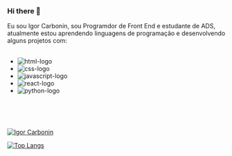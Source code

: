 ### Hi there 👋

Eu sou Igor Carbonin, sou Programdor de Front End e estudante de ADS, atualmente estou aprendendo linguagens de programação e desenvolvendo alguns projetos com:
<br>
<br>
  - <img src="https://img.shields.io/badge/HTML5-E34F26?style=for-the-badge&logo=html5&logoColor=white" alt="html-logo" />
  - <img src="https://img.shields.io/badge/CSS3-1572B6?style=for-the-badge&logo=css3&logoColor=white" alt="css-logo" />
  - <img src="https://img.shields.io/badge/JavaScript-F7DF1E?style=for-the-badge&logo=javascript&logoColor=black" alt="javascript-logo" />
  - <img src="https://img.shields.io/badge/React-20232A?style=for-the-badge&logo=react&logoColor=61DAFB" alt="react-logo" />
  - <img src="https://img.shields.io/badge/Python-3776AB?style=for-the-badge&logo=python&logoColor=white" alt="python-logo" />


<br>
<br>
<br>

[![Igor Carbonin](https://github-readme-stats.vercel.app/api?username=igorcarbonin)](https://github.com/anuraghazra/github-readme-stats)

[![Top Langs](https://github-readme-stats.vercel.app/api/top-langs/?username=igorcarbonin)](https://github.com/anuraghazra/github-readme-stats)
